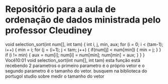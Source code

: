 # Repositório para a aula de ordenação de dados ministrada pelo professor Cleudiney
void selection_sort(int num[], int tam) 
{ 
  int i, j, min, aux;
  for (i = 0; i < (tam-1); i++) 
   {
    min = i;
    for (j = (i+1); j < tam; j++) {
      if(num[j] < num[min]) {
        min = j;
      }
    }
    if (i != min) {
      aux = num[i];
      num[i] = num[min];
      num[min] = aux;
    }
  }
}
Você10:01
void selection_sort(int num[], int tam) 
esta função está recebendo 2 parametros o primeiro parametro é o próprio vetor e o segundo parametro é o tamanho do vetor. 
busquem na biblioteca do portugol studio sobre medir o tamanho do vetor

